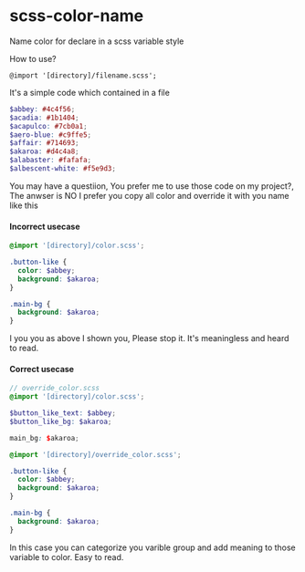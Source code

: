 # scss-color-name
Name color for declare in a scss variable style

How to use? 
```
@import '[directory]/filename.scss';
```


It's a simple code which contained in a file

```scss
$abbey: #4c4f56;
$acadia: #1b1404;
$acapulco: #7cb0a1;
$aero-blue: #c9ffe5;
$affair: #714693;
$akaroa: #d4c4a8;
$alabaster: #fafafa;
$albescent-white: #f5e9d3;
```

You may have a questiion, You prefer me to use those code on my project?, The anwser is NO I prefer you copy all color and override it with you name like this 

#### Incorrect usecase
```scss
@import '[directory]/color.scss';

.button-like { 
  color: $abbey;
  background: $akaroa;
}

.main-bg { 
  background: $akaroa;
}
```

I you you as above I shown you, Please stop it. It's meaningless and heard to read.

#### Correct usecase 

```scss
// override_color.scss
@import '[directory]/color.scss';

$button_like_text: $abbey;
$button_like_bg: $akaroa;

main_bg: $akaroa;
```


```scss
@import '[directory]/override_color.scss';

.button-like { 
  color: $abbey;
  background: $akaroa;
}

.main-bg { 
  background: $akaroa;
}
```

In this case you can categorize you varible group and add meaning to those variable to color. Easy to read.
